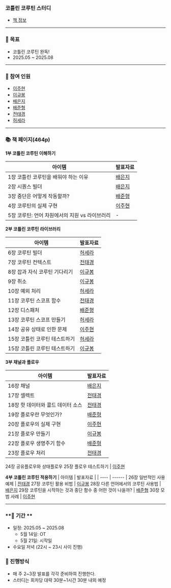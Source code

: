 ### 코틀린 코루틴 스터디
- [책 정보](https://www.yes24.com/product/goods/123034354)

---

### **🎯 목표**

- 코틀린 코루틴 완독!
- 2025.05 ~ 2025.08

---

### **👥 참여 인원**
- [이주현](https://github.com/JuHyun419)
- [이규봉](https://github.com/bong01)
- [배은지](https://github.com/bae-st)
- [배준형](https://github.com/Iwillbeagood)
- [전태경](https://github.com/ctk03272)
- [허세라](https://github.com/quessr)

---

### **📚 책 페이지(464p)**

**1부 코틀린 코루틴 이해하기**

| 아이템 | 발표자료 |
| ---- | ------ |
1장 코틀린 코루틴을 배워야 하는 이유 | [배은지](https://create-something-from-nothing.tistory.com/593)
2장 시퀀스 빌더 | [배은지](https://create-something-from-nothing.tistory.com/594)
3장 중단은 어떻게 작동할까? | [배준형](https://cypress-eris-422.notion.site/3-1f8bfdf0c2ee802c9635f1c3fb1c8892?pvs=4)
4장 코루틴의 실제 구현 | [이주현](https://zzang9haha.notion.site/4-1f8c0385d36e803f9a8af9d9a0e7ba0b?pvs=4)
5장 코루틴: 언어 차원에서의 지원 vs 라이브러리 | -


**2부 코틀린 코루틴 라이브러리**

| 아이템 | 발표자료 |
| ---- | ------ |
6장 코루틴 빌더 | [허세라](https://www.notion.so/6-200b8d44b7e88064a92ef4ccc75ff151?pvs=4)
7장 코루틴 컨텍스트 | [전태경](https://velog.io/@tony0327/7%EC%9E%A5-%EC%BD%94%EB%A3%A8%ED%8B%B4-%EC%BB%A8%ED%85%8D%EC%8A%A4%ED%8A%B8)
8장 잡과 자식 코루틴 기다리기 | [이규봉](https://bong01.notion.site/8-201cd120dfd280059d95ce0a99190719?pvs=4)
9장 취소 | [이규봉](https://bong01.notion.site/9-208cd120dfd28086a4a1f7bd343b17b6)
10장 예외 처리 | [허세라](https://www.notion.so/10-206b8d44b7e8803da981fdfb660dcbaf)
11장 코루틴 스코프 함수 | [전태경](https://velog.io/@tony0327/%EC%BD%94%EB%A3%A8%ED%8B%B4-%EC%8A%A4%EC%BD%94%ED%94%84-%ED%95%A8%EC%88%98)
12장 디스패처 | [배준형](https://cypress-eris-422.notion.site/12-20ebfdf0c2ee8012bce6d624eb12b26d?source=copy_link)
13장 코루틴 스코프 만들기 | [허세라](https://create-something-from-nothing.tistory.com/610)
14장 공유 상태로 인한 문제 | [이주현](https://zzang9haha.notion.site/14-216c0385d36e809f9b3ff875d5ce72f1)
15장 코틀린 코루틴 테스트하기 | [허세라](https://www.notion.so/15-1-213b8d44b7e88076b312d861f5d71f6d)
15장 코틀린 코루틴 테스트하기 | [이규봉](https://bong01.notion.site/15-2-216cd120dfd28096a980fcf491400dec)


**3부 채널과 플로우**

| 아이템 | 발표자료 |
| ---- | ------ |
16장 채널 | [배은지](https://create-something-from-nothing.tistory.com/613)
17장 셀렉트 | [전태경](https://velog.io/@tony0327/%EC%85%80%EB%A0%89%ED%8A%B8)
18장 핫 데이터와 콜드 데이터 소스 | [전태경](https://velog.io/@tony0327/%EC%85%80%EB%A0%89%ED%8A%B8)
19장 플로우란 무엇인가? | [배준형](https://cypress-eris-422.notion.site/19-22bbfdf0c2ee805c87cce43388ee1245)
20장 플로우의 실제 구현 | [이주현](https://zzang9haha.notion.site/20-222c0385d36e80f982d9dbed6612935c)
21장 플로우 만들기 | [이규봉](https://bong01.notion.site/21-224cd120dfd28059b56adf23da9d2d7a)
22장 플로우 생명주기 함수 | [배준형](https://cypress-eris-422.notion.site/22-228bfdf0c2ee80668058cb33bd5e39a2)
23장 플로우 처리 | [전태경](https://velog.io/@tony0327/%ED%94%8C%EB%A1%9C%EC%9A%B0-%EC%B2%98%EB%A6%AC)
24장 공유플로우와 상태플로우
25장 플로우 테스트하기 | [이주현](https://zzang9haha.notion.site/25-238c0385d36e80359ab5e17b8786b8d1?source=copy_link)


**4부 코틀린 코루틴 적용하기**
| 아이템 | 발표자료 |
| ---- | ------ |
26장 일반적인 사용 예제 | [전태경](https://www.notion.so/devchun01/26-24084e90f12680ef9d12e8c4253ab0ef)
27장 코루틴 활용 비법 | [이규봉](https://bong01.notion.site/27-240cd120dfd2807a9e5eca0048900b37)
28장 다른 언어에서의 코루틴 사용법 | [배은지](https://create-something-from-nothing.tistory.com/639)
29장 코루틴을 시작하는 것과 중단 함수 중 어떤 것이 나을까? | [배준형](https://cypress-eris-422.notion.site/29-240bfdf0c2ee80cdb361eab04103fd5c?source=copy_link)
30장 모범 사례 | [이주현](https://zzang9haha.notion.site/30-246c0385d36e80e29404eaddc96afb96?source=copy_link)

---

### **📆 기간 **

- 일정: 2025.05 ~ 2025.08
    - 5월 14일: OT
    - 5월 21일: 시작일
- 수요일 저녁 (22시 ~ 23시 사이 진행)

### **📜 진행방식**

- 매 주 2~3장 발표를 각각 준비하여 진행한다.
- 스터디는 회차당 대략 30분~1시간 30분 내외 예정
